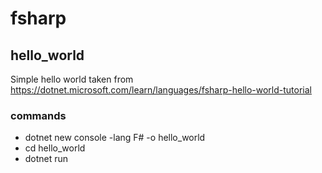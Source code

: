 # fsharp

## hello_world
Simple hello world taken from https://dotnet.microsoft.com/learn/languages/fsharp-hello-world-tutorial

### commands
- dotnet new console -lang F# -o hello_world
- cd hello_world
- dotnet run

